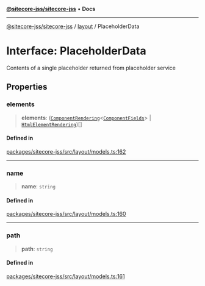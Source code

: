 [**@sitecore-jss/sitecore-jss**](../../README.md) • **Docs**

***

[@sitecore-jss/sitecore-jss](../../README.md) / [layout](../README.md) / PlaceholderData

# Interface: PlaceholderData

Contents of a single placeholder returned from placeholder service

## Properties

### elements

> **elements**: ([`ComponentRendering`](ComponentRendering.md)\<[`ComponentFields`](ComponentFields.md)\> \| [`HtmlElementRendering`](HtmlElementRendering.md))[]

#### Defined in

[packages/sitecore-jss/src/layout/models.ts:162](https://github.com/Sitecore/jss/blob/fe1d78ae02ea5d97f1dff80e45e93416079d4dc7/packages/sitecore-jss/src/layout/models.ts#L162)

***

### name

> **name**: `string`

#### Defined in

[packages/sitecore-jss/src/layout/models.ts:160](https://github.com/Sitecore/jss/blob/fe1d78ae02ea5d97f1dff80e45e93416079d4dc7/packages/sitecore-jss/src/layout/models.ts#L160)

***

### path

> **path**: `string`

#### Defined in

[packages/sitecore-jss/src/layout/models.ts:161](https://github.com/Sitecore/jss/blob/fe1d78ae02ea5d97f1dff80e45e93416079d4dc7/packages/sitecore-jss/src/layout/models.ts#L161)
